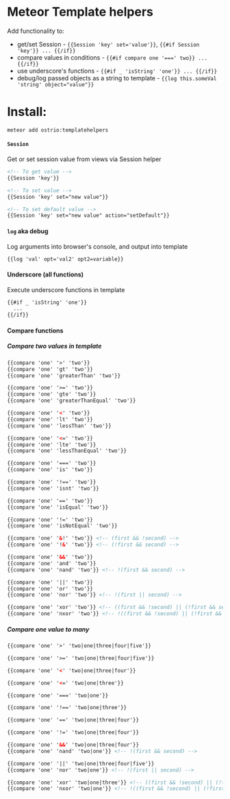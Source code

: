 Meteor Template helpers 
========
Add functionality to:
 - get/set Session - `{{Session 'key' set='value'}}`, `{{#if Session 'key'}} ... {{/if}}`
 - compare values in conditions - `{{#if compare one '===' two}} ... {{/if}}`
 - use underscore's functions - `{{#if _ 'isString' 'one'}} ... {{/if}}`
 - debug/log passed objects as a string to template - `{{log this.someVal 'string' object="value"}}`


Install:
========
```shell
meteor add ostrio:templatehelpers
```

#### `Session`
Get or set session value from views via Session helper
```html
<!-- To get value -->
{{Session 'key'}}

<!-- To set value -->
{{Session 'key' set="new value"}}

<!-- To set default value -->
{{Session 'key' set="new value" action="setDefault"}}
```

#### `log` aka debug
Log arguments into browser's console, and output into template
```html
{{log 'val' opt='val2' opt2=variable}}
```

#### Underscore (all functions)
Execute underscore functions in template
```html
{{#if _ 'isString' 'one'}}
  ...
{{/if}}
```

#### Compare functions
##### Compare two values in template
```html
{{compare 'one' '>' 'two'}}
{{compare 'one' 'gt' 'two'}}
{{compare 'one' 'greaterThan' 'two'}}

{{compare 'one' '>=' 'two'}}
{{compare 'one' 'gte' 'two'}}
{{compare 'one' 'greaterThanEqual' 'two'}}

{{compare 'one' '<' 'two'}}
{{compare 'one' 'lt' 'two'}}
{{compare 'one' 'lessThan' 'two'}}

{{compare 'one' '<=' 'two'}}
{{compare 'one' 'lte' 'two'}}
{{compare 'one' 'lessThanEqual' 'two'}}

{{compare 'one' '===' 'two'}}
{{compare 'one' 'is' 'two'}}

{{compare 'one' '!==' 'two'}}
{{compare 'one' 'isnt' 'two'}}

{{compare 'one' '==' 'two'}}
{{compare 'one' 'isEqual' 'two'}}

{{compare 'one' '!=' 'two'}}
{{compare 'one' 'isNotEqual' 'two'}}

{{compare 'one' '&!' 'two'}} <!-- (first && !second) -->
{{compare 'one' '!&' 'two'}} <!-- (!first && second) -->

{{compare 'one' '&&' 'two'}}
{{compare 'one' 'and' 'two'}}
{{compare 'one' 'nand' 'two'}} <!-- !(first && second) -->

{{compare 'one' '||' 'two'}}
{{compare 'one' 'or' 'two'}}
{{compare 'one' 'nor' 'two'}} <!-- !(first || second) -->

{{compare 'one' 'xor' 'two'}} <!-- ((first && !second) || (!first && second)) -->
{{compare 'one' 'nxor' 'two'}} <!-- !((first && !second) || (!first && second)) -->
```

##### Compare one value to many
```html
{{compare 'one' '>' 'two|one|three|four|five'}}

{{compare 'one' '>=' 'two|one|three|four|five'}}

{{compare 'one' '<' 'two|one|three|four'}}

{{compare 'one' '<=' 'two|one|three'}}

{{compare 'one' '===' 'two|one'}}

{{compare 'one' '!==' 'two|one|three'}}

{{compare 'one' '==' 'two|one|three|four'}}

{{compare 'one' '!=' 'two|one|three|four'}}

{{compare 'one' '&&' 'two|one|three|four'}}
{{compare 'one' 'nand' 'two|one'}} <!-- !(first && second) -->

{{compare 'one' '||' 'two|one|three|four|five'}}
{{compare 'one' 'nor' 'two|one'}} <!-- !(first || second) -->

{{compare 'one' 'xor' 'two|one|three'}} <!-- ((first && !second) || (!first && second)) -->
{{compare 'one' 'nxor' 'two|one'}} <!-- !((first && !second) || (!first && second)) -->
```